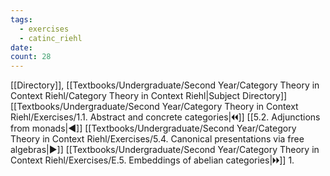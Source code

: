 ```yaml
---
tags:
  - exercises
  - catinc_riehl
date: 
count: 28
---
```

[[Directory]], [[Textbooks/Undergraduate/Second Year/Category Theory in Context Riehl/Category Theory in Context Riehl|Subject Directory]]
[[Textbooks/Undergraduate/Second Year/Category Theory in Context Riehl/Exercises/1.1. Abstract and concrete categories|🞀🞀]] [[5.2. Adjunctions from monads|◀]] [[Textbooks/Undergraduate/Second Year/Category Theory in Context Riehl/Exercises/5.4. Canonical presentations via free algebras|▶]] [[Textbooks/Undergraduate/Second Year/Category Theory in Context Riehl/Exercises/E.5. Embeddings of abelian categories|🞂🞂]]
1. 